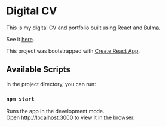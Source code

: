 # Digital CV

This is my digital CV and portfolio built using React and Bulma.

See it <a href="https://allynkalda.github.io/Digital-CV-Portfolio/">here</a>.

This project was bootstrapped with [Create React App](https://github.com/facebook/create-react-app).

## Available Scripts

In the project directory, you can run:

### `npm start`

Runs the app in the development mode.<br>
Open [http://localhost:3000](http://localhost:3000) to view it in the browser.
